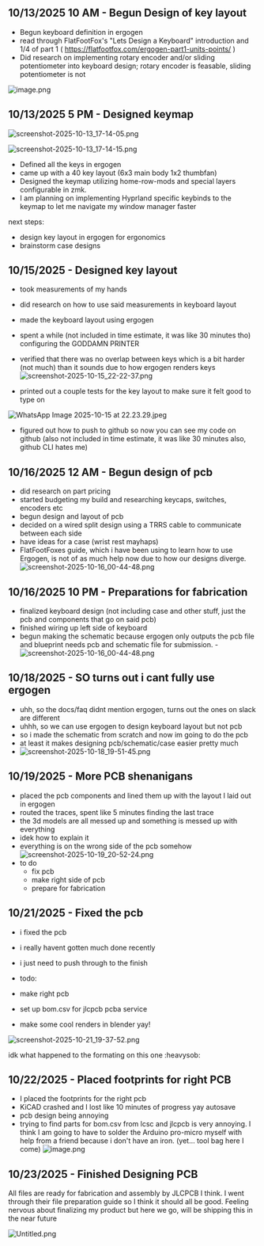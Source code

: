 <!--
  ===================    !!READ THIS NOTICE!!   ====================
  DO NOT edit this file manually. Your changes WILL BE OVERWRITTEN!
  This journal is auto generated and updated by Hack Club Blueprint.
  To edit this file, please edit your journal entries on Blueprint.
  ==================================================================
-->

## 10/13/2025 10 AM - Begun Design of key layout  

* Begun keyboard definition in ergogen
* read through FlatFootFox's "Lets Design a Keyboard" introduction and 1/4 of part 1 ( https://flatfootfox.com/ergogen-part1-units-points/ )
* Did research on implementing rotary encoder and/or sliding potentiometer into keyboard design; rotary encoder is feasable, sliding potentiometer is not

![image.png](https://blueprint.hackclub.com/user-attachments/blobs/proxy/eyJfcmFpbHMiOnsiZGF0YSI6MjAwOCwicHVyIjoiYmxvYl9pZCJ9fQ==--83335d7114034307b246cf80a7b023bae87d250e/image.png)


  

## 10/13/2025 5 PM - Designed keymap  

![screenshot-2025-10-13_17-14-05.png](https://blueprint.hackclub.com/user-attachments/blobs/proxy/eyJfcmFpbHMiOnsiZGF0YSI6MjA5MCwicHVyIjoiYmxvYl9pZCJ9fQ==--bed6141c09250462fd8492478a146ce25935f0d6/screenshot-2025-10-13_17-14-05.png)

![screenshot-2025-10-13_17-14-15.png](https://blueprint.hackclub.com/user-attachments/blobs/proxy/eyJfcmFpbHMiOnsiZGF0YSI6MjA4OSwicHVyIjoiYmxvYl9pZCJ9fQ==--891729e9718011ef7731589a1e582279ca28ea65/screenshot-2025-10-13_17-14-15.png)


- Defined all the keys in ergogen
- came up with a 40 key layout (6x3 main body 1x2 thumbfan)
- Designed the keymap utilizing home-row-mods and special layers configurable in zmk. 
- I am planning on implementing Hyprland specific keybinds to the keymap to let me navigate my window manager faster

next steps:
- design key layout in ergogen for ergonomics
- brainstorm case designs  

## 10/15/2025 - Designed key layout  

- took measurements of my hands
- did research on how to use said measurements in keyboard layout
- made the keyboard layout using ergogen
- spent a while (not included in time estimate, it was like 30 minutes tho) configuring the GODDAMN PRINTER
- verified that there was no overlap between keys which is a bit harder (not much) than it sounds due to how ergogen renders keys
 ![screenshot-2025-10-15_22-22-37.png](https://blueprint.hackclub.com/user-attachments/blobs/proxy/eyJfcmFpbHMiOnsiZGF0YSI6MjQyNCwicHVyIjoiYmxvYl9pZCJ9fQ==--353f5dda3f5b73b9129297224faab4ccd46816e6/screenshot-2025-10-15_22-22-37.png)

- printed out a couple tests for the key layout to make sure it felt good to type on

![WhatsApp Image 2025-10-15 at 22.23.29.jpeg](https://blueprint.hackclub.com/user-attachments/blobs/proxy/eyJfcmFpbHMiOnsiZGF0YSI6MjQyNSwicHVyIjoiYmxvYl9pZCJ9fQ==--46c00efe962477f908f3284b8cf7eaf72cdb423c/WhatsApp%20Image%202025-10-15%20at%2022.23.29.jpeg)

- figured out how to push to github so now you can see my code on github (also not included in time estimate, it was like 30 minutes also, github CLI hates me)
  

## 10/16/2025 12 AM - Begun design of pcb  

- did research on part pricing
- started budgeting my build and researching keycaps, switches, encoders etc
- begun design and layout of pcb
- decided on a wired split design using a TRRS cable to communicate between each side
- have ideas for a case (wrist rest mayhaps)
- FlatFootFoxes guide, which i have been using to learn how to use Ergogen, is not of as much help now due to how our designs diverge.
![screenshot-2025-10-16_00-44-48.png](https://blueprint.hackclub.com/user-attachments/blobs/proxy/eyJfcmFpbHMiOnsiZGF0YSI6MjQ0NiwicHVyIjoiYmxvYl9pZCJ9fQ==--377edffc541aef2e55247ffa9bd05e02d46af414/screenshot-2025-10-16_00-44-48.png)  

## 10/16/2025 10 PM - Preparations for fabrication  

- finalized keyboard design (not including case and other stuff, just the pcb and components that go on said pcb)
- finished wiring up left side of keyboard
- begun making the schematic because ergogen only outputs the pcb file and blueprint needs pcb and schematic file for submission.
-![screenshot-2025-10-16_00-44-48.png](https://blueprint.hackclub.com/user-attachments/blobs/proxy/eyJfcmFpbHMiOnsiZGF0YSI6MjU2NSwicHVyIjoiYmxvYl9pZCJ9fQ==--94046041772930367e67b54a6c78519b14f241bf/screenshot-2025-10-16_00-44-48.png)
  

## 10/18/2025 - SO turns out i cant fully use ergogen  

- uhh, so the docs/faq didnt mention ergogen, turns out the ones on slack are different
- uhhh, so we can use ergogen to design keyboard layout but not pcb
- so i made the schematic from scratch and now im going to do the pcb
- at least it makes designing pcb/schematic/case easier pretty much
- ![screenshot-2025-10-18_19-51-45.png](https://blueprint.hackclub.com/user-attachments/blobs/proxy/eyJfcmFpbHMiOnsiZGF0YSI6MzEzMSwicHVyIjoiYmxvYl9pZCJ9fQ==--271eea7ffceae89c4c52678d304087f8c73f4c24/screenshot-2025-10-18_19-51-45.png)
  

## 10/19/2025 - More PCB shenanigans  

- placed the pcb components and lined them up with the layout I laid out in ergogen
- routed the traces, spent like 5 minutes finding the last trace
- the 3d models are all messed up and something is messed up with everything
- idek how to explain it
- everything is on the wrong side of the pcb somehow
 ![screenshot-2025-10-19_20-52-24.png](https://blueprint.hackclub.com/user-attachments/blobs/proxy/eyJfcmFpbHMiOnsiZGF0YSI6MzU5MiwicHVyIjoiYmxvYl9pZCJ9fQ==--6413d78d01e5c00c58edb6d8d305b6bd59c64ec8/screenshot-2025-10-19_20-52-24.png)
- to do 
	- fix pcb
	- make right side of pcb
	- prepare for fabrication  

## 10/21/2025 - Fixed the pcb  

- i fixed the pcb
- i really havent gotten much done recently
- i just need to push through to the finish

- todo:
- make right pcb
- set up bom.csv for jlcpcb pcba service
- make some cool renders in blender yay!


![screenshot-2025-10-21_19-37-52.png](https://blueprint.hackclub.com/user-attachments/blobs/proxy/eyJfcmFpbHMiOnsiZGF0YSI6NDIyMCwicHVyIjoiYmxvYl9pZCJ9fQ==--b3588031b08a3de962f5f42fdbdfa8ff309b10cc/screenshot-2025-10-21_19-37-52.png)




idk what happened to the formating on this one :heavysob:

  

## 10/22/2025 - Placed footprints for right PCB  

- I placed the footprints for the right pcb
- KiCAD crashed and I lost like 10 minutes of progress 
yay autosave
- pcb design being annoying
- trying to find parts for bom.csv from lcsc and jlcpcb is very annoying. I think I am going to have to solder the Arduino  pro-micro myself with help from a friend because i don't have an iron. (yet... tool bag here I come)
![image.png](https://blueprint.hackclub.com/user-attachments/blobs/proxy/eyJfcmFpbHMiOnsiZGF0YSI6NDU3OCwicHVyIjoiYmxvYl9pZCJ9fQ==--8f7fa795c5621493d8ab40b9d51fd1546953d533/image.png)
  

## 10/23/2025 - Finished Designing PCB  

All files are ready for fabrication and assembly by JLCPCB I think. I went through their file preparation guide so I think it should all be good. Feeling nervous about finalizing my product but here we go, will be shipping this in the near future

![Untitled.png](https://blueprint.hackclub.com/user-attachments/blobs/proxy/eyJfcmFpbHMiOnsiZGF0YSI6NDkzNywicHVyIjoiYmxvYl9pZCJ9fQ==--12982c3d662624ed1cb9f317f67dd9da539ac2d1/Untitled.png)
  

